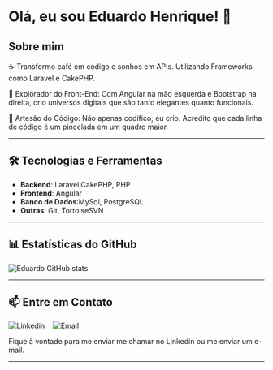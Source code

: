 # Olá, eu sou Eduardo Henrique! 👋

## Sobre mim
☕ Transformo café em código e sonhos em APIs. Utilizando Frameworks como Laravel e CakePHP.

🚀 Explorador do Front-End: Com Angular na mão esquerda e Bootstrap na direita, crio universos digitais que são tanto elegantes quanto funcionais.

🎨 Artesão do Código: Não apenas codifico; eu crio. Acredito que cada linha de código é um pincelada em um quadro maior.

---

## 🛠️ Tecnologias e Ferramentas

- **Backend**: Laravel,CakePHP,  PHP
- **Frontend**: Angular
- **Banco de Dados**:MySql, PostgreSQL
- **Outras**: Git, TortoiseSVN

---

## 📊 Estatísticas do GitHub
![Eduardo GitHub stats](https://github-readme-stats.vercel.app/api?username=dev-edufreitas&show_icons=true&theme=great-gatsby)

---

## 📫 Entre em Contato

[![Linkedin](https://img.shields.io/badge/LinkedIn-0077B5?style=for-the-badge&logo=linkedin&logoColor=white)](https://www.linkedin.com/in/eduardohfreitas/)&nbsp;&nbsp;&nbsp;&nbsp;[![Email](https://img.shields.io/badge/Email-edu__du%40icloud.com-blue?style=for-the-badge&logo=Apple&logoColor=white)](mailto:edu_du@icloud.com)


Fique à vontade para me enviar me chamar no Linkedin ou me enviar um e-mail.

---
